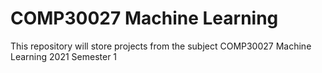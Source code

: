 # COMP30027 Machine Learning

This repository will store projects from the subject COMP30027 Machine Learning 2021 Semester 1
